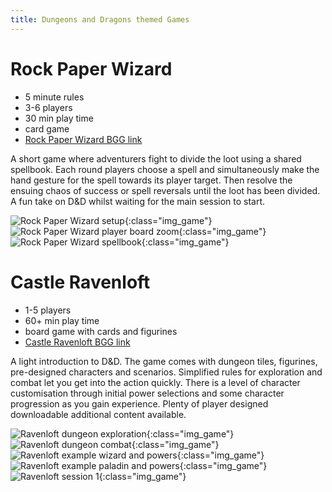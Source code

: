 ```yaml
---
title: Dungeons and Dragons themed Games
---
```


# Rock Paper Wizard

* 5 minute rules
* 3-6 players
* 30 min play time
* card game
* [Rock Paper Wizard BGG link](https://boardgamegeek.com/boardgame/207062/dungeons-dragons-rock-paper-wizard)

A short game where adventurers fight to divide the loot using a shared spellbook. Each round players choose a spell and simultaneously make the hand gesture for the spell towards its player target. Then resolve the ensuing chaos of success or spell reversals until the loot has been divided. A fun take on D&D whilst waiting for the main session to start.

![Rock Paper Wizard setup](/images/rockpaperwizard_01.jpg "Rock Paper Wizard setup"){:class="img_game"}
![Rock Paper Wizard player board zoom](/images/rockpaperwizard_02.jpg "Rock Paper Wizard player board zoom"){:class="img_game"}
![Rock Paper Wizard spellbook](/images/rockpaperwizard_03.jpg "Rock Paper Wizard spellbook"){:class="img_game"}

# Castle Ravenloft

* 1-5 players
* 60+ min play time
* board game with cards and figurines
* [Castle Ravenloft BGG link](https://boardgamegeek.com/boardgame/59946/dungeons-dragons-castle-ravenloft-board-game)

A light introduction to D&D. The game comes with dungeon tiles, figurines, pre-designed characters and scenarios. Simplified rules for exploration and combat let you get into the action quickly. There is a level of character customisation through initial power selections and some character progression as you gain experience. Plenty of player designed downloadable additional content available.

![Ravenloft dungeon exploration](/images/ravenloft_10.jpg "Ravenloft dungeon exploration"){:class="img_game"}
![Ravenloft dungeon combat](/images/ravenloft_11.jpg "Ravenloft dungeon combat"){:class="img_game"}
![Ravenloft example wizard and powers](/images/ravenloft_05.jpg "Ravenloft example wizard and powers"){:class="img_game"}
![Ravenloft example paladin and powers](/images/ravenloft_06.jpg "Ravenloft example paladin and powers"){:class="img_game"}
![Ravenloft session 1](/images/ravenloft_session_01.jpg "Ravenloft session 1"){:class="img_game"}
